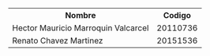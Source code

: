 <table><tr><th>Nombre</th><th>Codigo</th></tr><tr>
<td>Hector Mauricio Marroquin Valcarcel</td><td>20110736</td> </tr>
<tr><td>Renato Chavez Martinez</td><td>20151536</td></tr>
